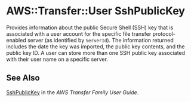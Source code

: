 # AWS::Transfer::User SshPublicKey<a name="aws-properties-transfer-user-sshpublickey"></a>

Provides information about the public Secure Shell \(SSH\) key that is associated with a user account for the specific file transfer protocol\-enabled server \(as identified by `ServerId`\)\. The information returned includes the date the key was imported, the public key contents, and the public key ID\. A user can store more than one SSH public key associated with their user name on a specific server\.

## See Also<a name="aws-properties-transfer-user-sshpublickey--seealso"></a>

[SshPublicKey](https://docs.aws.amazon.com/transfer/latest/userguide/API_SshPublicKey.html) in the *AWS Transfer Family User Guide*\.